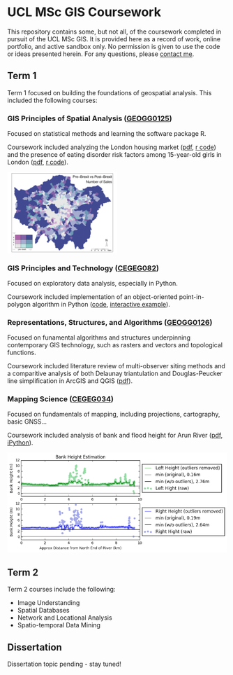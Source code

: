 # UCL MSc GIS Coursework

This repository contains some, but not all, of the coursework completed in pursuit of the UCL MSc GIS.  It is provided here as a record of work, online portfolio, and active sandbox only.  No permission is given to use the code or ideas presented herein.  For any questions, please [contact me](malito:misshurst@gmail.com).

## Term 1
Term 1 focused on building the foundations of geospatial analysis.  This included the following courses:

### GIS Principles of Spatial Analysis ([GEOGG0125](http://www.geog.ucl.ac.uk/study/graduate-taught/msc-modules/geogg125))
Focused on statistical methods and learning the software package R.

Coursework included analyzing the London housing market ([pdf](https://github.com/heidimhurst/ucl_msc/blob/master/term1/gis_psa/bearma.pdf), [r code](https://github.com/heidimhurst/ucl_msc/blob/master/term1/gis_psa/bearmaneda.r)) and the presence of eating disorder risk factors among 15-year-old girls in London ([pdf](https://github.com/heidimhurst/ucl_msc/blob/master/term1/gis_psa/mirco.pdf), [r code](https://github.com/heidimhurst/ucl_msc/blob/master/term1/gis_psa/mirco.r)).

<a href="https://github.com/heidimhurst/ucl_msc/blob/master/term1/gis_psa/bearma.pdf"><img src="img/brexit_ward.jpg" align="center" width="50%" ></a>

### GIS Principles and Technology ([CEGEG082](https://sp.cege.ucl.ac.uk/study/Pages/Module-Guide.aspx?ModileCd=CEGEG082))
Focused on exploratory data analysis, especially in Python.

Coursework included implementation of an object-oriented point-in-polygon algorithm in Python ([code](https://github.com/heidimhurst/ucl_msc/blob/master/term1/gis_pt/coursework/Hurst_GISPT.py), [interactive example](https://heidimhurst.github.io/assets/html/PIP_visualization_w+.html)).

### Representations, Structures, and Algorithms ([GEOGG0126](http://www.geog.ucl.ac.uk/study/graduate-taught/msc-modules/geogg126))
Focused on funamental algorithms and structures underpinning contemporary GIS technology, such as rasters and vectors and topological functions.

Coursework included literature review of multi-observer siting methods and a comparitive analysis of both Delaunay triantulation and Douglas-Peucker line simplification in ArcGIS and QGIS ([pdf](https://github.com/heidimhurst/ucl_msc/blob/master/term1/gis_rsa/RSA_coursework.pdf)).


### Mapping Science ([CEGEG034](https://sp.cege.ucl.ac.uk/study/Pages/Module-Guide.aspx?ModileCd=CEGEG034))
Focused on fundamentals of mapping, including projections, cartography, basic GNSS...

Coursework included analysis of bank and flood height for Arun River ([pdf](https://github.com/heidimhurst/ucl_msc/blob/master/mapping_science/term1/tutorial2/tutorial2.pdf), [iPython](https://github.com/heidimhurst/ucl_msc/blob/master/term1/mapping_science/tutorial2/Arun%20River%20Flooding.ipynb)).

![arunriver](img/arun.png)




## Term 2
Term 2 courses include the following:
* Image Understanding
* Spatial Databases
* Network and Locational Analysis
* Spatio-temporal Data Mining

## Dissertation
Dissertation topic pending - stay tuned!
